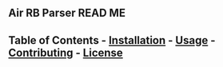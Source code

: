 ## Air RB Parser READ ME

## Table of Contents - [Installation](#installation) - [Usage](#usage) - [Contributing](#contributing) - [License](#license)
